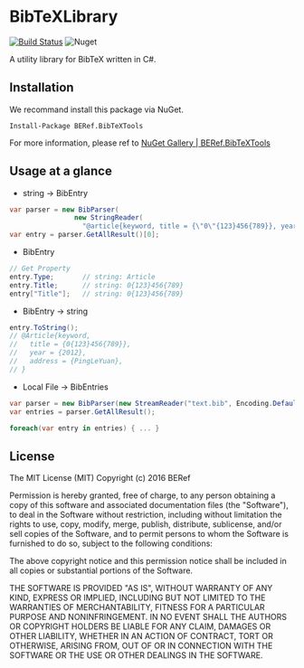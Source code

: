 # BibTeXLibrary

[![Build Status](https://dev.azure.com/blueveyoud/BibTeXLibrary/_apis/build/status/BERef.BibTeXLibrary?branchName=master)](https://dev.azure.com/blueveyoud/BibTeXLibrary/_build/latest?definitionId=2&branchName=master)
![Nuget](https://img.shields.io/nuget/v/BERef.BibTeXTools.svg)

A utility library for BibTeX written in C#.

## Installation
We recommand install this package via NuGet.
```
Install-Package BERef.BibTeXTools
```
For more information, please ref to [NuGet Gallery | BERef.BibTeXTools](https://www.nuget.org/packages/BERef.BibTeXTools/)

## Usage at a glance

- string -> BibEntry
```csharp
var parser = new BibParser(
                new StringReader(
                  "@article{keyword, title = {\"0\"{123}456{789}}, year = 2012, address=\"PingLeYuan\"}"));
var entry = parser.GetAllResult()[0];
```

- BibEntry
```csharp
// Get Property
entry.Type;       // string: Article
entry.Title;      // string: 0{123}456{789}
entry["Title"];   // string: 0{123}456{789}
```

- BibEntry -> string
```csharp
entry.ToString();
// @Article{keyword,
//   title = {0{123}456{789}},
//   year = {2012},
//   address = {PingLeYuan},
// }
```

- Local File -> BibEntries
```csharp
var parser = new BibParser(new StreamReader("text.bib", Encoding.Default));
var entries = parser.GetAllResult();

foreach(var entry in entries) { ... }
```

## License

The MIT License (MIT)
Copyright (c) 2016 BERef

Permission is hereby granted, free of charge, to any person obtaining a copy of this software and associated documentation files (the "Software"), to deal in the Software without restriction, including without limitation the rights to use, copy, modify, merge, publish, distribute, sublicense, and/or sell copies of the Software, and to permit persons to whom the Software is furnished to do so, subject to the following conditions:

The above copyright notice and this permission notice shall be included in all copies or substantial portions of the Software.

THE SOFTWARE IS PROVIDED "AS IS", WITHOUT WARRANTY OF ANY KIND, EXPRESS OR IMPLIED, INCLUDING BUT NOT LIMITED TO THE WARRANTIES OF MERCHANTABILITY, FITNESS FOR A PARTICULAR PURPOSE AND NONINFRINGEMENT. IN NO EVENT SHALL THE AUTHORS OR COPYRIGHT HOLDERS BE LIABLE FOR ANY CLAIM, DAMAGES OR OTHER LIABILITY, WHETHER IN AN ACTION OF CONTRACT, TORT OR OTHERWISE, ARISING FROM, OUT OF OR IN CONNECTION WITH THE SOFTWARE OR THE USE OR OTHER DEALINGS IN THE SOFTWARE.
